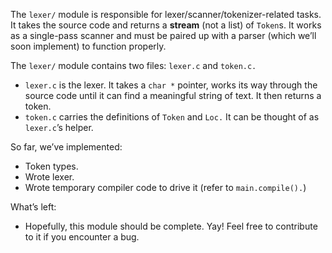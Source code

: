 The `lexer/` module is responsible for lexer/scanner/tokenizer-related tasks.  
It takes the source code and returns a **stream** (not a list) of `Token`s.  It 
works as a single-pass scanner and must be paired up with a parser (which 
we’ll soon implement) to function properly.

The `lexer/` module contains two files: `lexer.c` and `token.c.`
* `lexer.c` is the lexer.  It takes a `char *` pointer, works its way through 
the source code until it can find a meaningful string of text.  It then returns 
a token.
* `token.c` carries the definitions of `Token` and `Loc.`  It can be thought of 
as `lexer.c`’s helper.

So far, we’ve implemented:

* Token types.
* Wrote lexer.
* Wrote temporary compiler code to drive it (refer to `main.compile().`)

What’s left:

* Hopefully, this module should be complete.  Yay!  Feel free to contribute to 
it if you encounter a bug.
